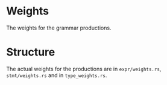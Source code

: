 # Weights

The weights for the grammar productions.

# Structure

The actual weights for the productions are in `expr/weights.rs`, `stmt/weights.rs` and in `type_weights.rs`.
